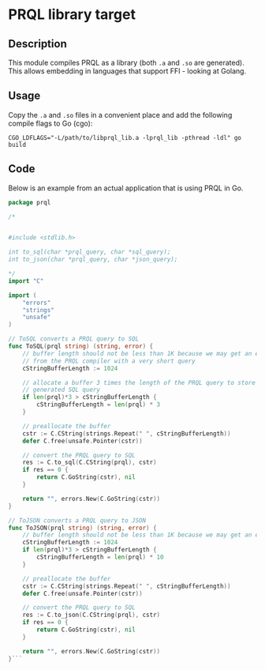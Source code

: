# PRQL library target

## Description
This module compiles PRQL as a library (both `.a` and `.so` are generated). This allows embedding in languages that support FFI - looking at Golang.

## Usage

Copy the `.a` and `.so` files in a convenient place and add the following compile flags to Go (cgo):

`CGO_LDFLAGS="-L/path/to/libprql_lib.a -lprql_lib -pthread -ldl" go build`

## Code

Below is an example from an actual application that is using PRQL in Go.

```go
package prql

/*


#include <stdlib.h>

int to_sql(char *prql_query, char *sql_query);
int to_json(char *prql_query, char *json_query);

*/
import "C"

import (
	"errors"
	"strings"
	"unsafe"
)

// ToSQL converts a PRQL query to SQL
func ToSQL(prql string) (string, error) {
	// buffer length should not be less than 1K because we may get an error
    // from the PRQL compiler with a very short query
	cStringBufferLength := 1024

    // allocate a buffer 3 times the length of the PRQL query to store the 
    // generated SQL query
	if len(prql)*3 > cStringBufferLength {
		cStringBufferLength = len(prql) * 3
	}

	// preallocate the buffer
	cstr := C.CString(strings.Repeat(" ", cStringBufferLength))
	defer C.free(unsafe.Pointer(cstr))

	// convert the PRQL query to SQL
	res := C.to_sql(C.CString(prql), cstr)
	if res == 0 {
		return C.GoString(cstr), nil
	}

	return "", errors.New(C.GoString(cstr))
}

// ToJSON converts a PRQL query to JSON
func ToJSON(prql string) (string, error) {
	// buffer length should not be less than 1K because we may get an error
	cStringBufferLength := 1024
	if len(prql)*3 > cStringBufferLength {
		cStringBufferLength = len(prql) * 10
	}

	// preallocate the buffer
	cstr := C.CString(strings.Repeat(" ", cStringBufferLength))
	defer C.free(unsafe.Pointer(cstr))

	// convert the PRQL query to SQL
	res := C.to_json(C.CString(prql), cstr)
	if res == 0 {
		return C.GoString(cstr), nil
	}

	return "", errors.New(C.GoString(cstr))
}```

